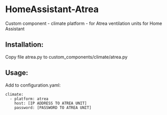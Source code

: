 # HomeAssistant-Atrea
Custom component - climate platform - for Atrea ventilation units for Home Assistant

## Installation:
Copy file atrea.py to custom_components/climate/atrea.py

## Usage:
Add to configuration.yaml:

```
climate:
  - platform: atrea
    host: [IP ADDRESS TO ATREA UNIT]
    password: [PASSWORD TO ATREA UNIT]
```